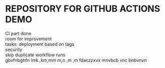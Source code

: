 # REPOSITORY FOR GITHUB ACTIONS DEMO</br>
CI part done </br>
room for improvement</br>
tasks: deployment based on tags</br>
security </br>
skip duplicate workflow runs </br>
gbvfnbghfn
lmk.,km,mm
m,n ,m ,m 
fdaczzxvx
mnvbcb vnc 
bnbvnvn
